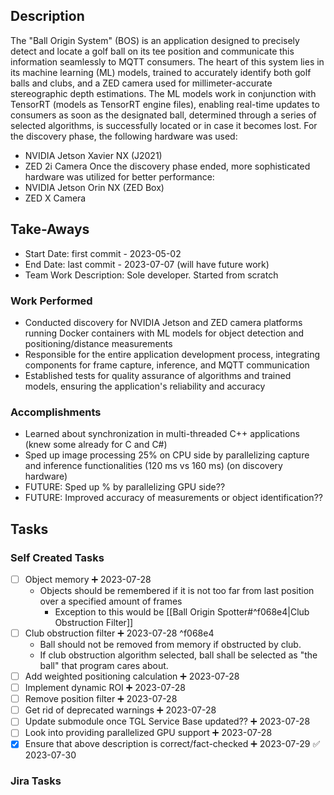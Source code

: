 ## Description
The "Ball Origin System" (BOS) is an application designed to precisely detect and locate a golf ball on its tee position and communicate this information seamlessly to MQTT consumers. The heart of this system lies in its machine learning (ML) models, trained to accurately identify both golf balls and clubs, and a ZED camera used for millimeter-accurate stereographic depth estimations. The ML models work in conjunction with TensorRT (models as TensorRT engine files), enabling real-time updates to consumers as soon as the designated ball, determined through a series of selected algorithms, is successfully located or in case it becomes lost. For the discovery phase, the following hardware was used:
* NVIDIA Jetson Xavier NX (J2021)
* ZED 2i Camera
Once the discovery phase ended, more sophisticated hardware was utilized for better performance:
* NVIDIA Jetson Orin NX (ZED Box)
* ZED X Camera

## Take-Aways
* Start Date: first commit - 2023-05-02
* End Date: last commit - 2023-07-07 (will have future work)
* Team Work Description: Sole developer. Started from scratch

### Work Performed
* Conducted discovery for NVIDIA Jetson and ZED camera platforms running Docker containers with ML models for object detection and positioning/distance measurements
* Responsible for the entire application development process, integrating components for frame capture, inference, and MQTT communication
* Established tests for quality assurance of algorithms and trained models, ensuring the application's reliability and accuracy

### Accomplishments
* Learned about synchronization in multi-threaded C++ applications (knew some already for C and C#)
* Sped up image processing 25% on CPU side by parallelizing capture and inference functionalities (120 ms vs 160 ms) (on discovery hardware)
* FUTURE: Sped up % by parallelizing GPU side??
* FUTURE: Improved accuracy of measurements or object identification??

## Tasks

### Self Created Tasks
- [ ] Object memory ➕ 2023-07-28
	* Objects should be remembered if it is not too far from last position over a specified amount of frames
		* Exception to this would be [[Ball Origin Spotter#^f068e4|Club Obstruction Filter]]
- [ ] Club obstruction filter ➕ 2023-07-28  ^f068e4
	* Ball should not be removed from memory if obstructed by club.
	* If club obstruction algorithm selected, ball shall be selected as "the ball" that program cares about.
- [ ] Add weighted positioning calculation ➕ 2023-07-28
- [ ] Implement dynamic ROI ➕ 2023-07-28 
- [ ] Remove position filter ➕ 2023-07-28 
- [ ] Get rid of deprecated warnings ➕ 2023-07-28 
- [ ] Update submodule once TGL Service Base updated?? ➕ 2023-07-28 
- [ ] Look into providing parallelized GPU support ➕ 2023-07-28 
- [x] Ensure that above description is correct/fact-checked ➕ 2023-07-29 ✅ 2023-07-30

### Jira Tasks

